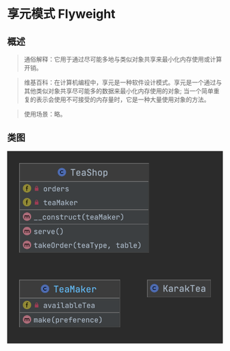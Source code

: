 # 享元模式 Flyweight

## 概述
> 通俗解释：它用于通过尽可能多地与类似对象共享来最小化内存使用或计算开销。

> 维基百科：在计算机编程中，享元是一种软件设计模式。享元是一个通过与其他类似对象共享尽可能多的数据来最小化内存使用的对象; 当一个简单重复的表示会使用不可接受的内存量时，它是一种大量使用对象的方法。

> 使用场景：略。

## 类图
![](Flyweight.png)